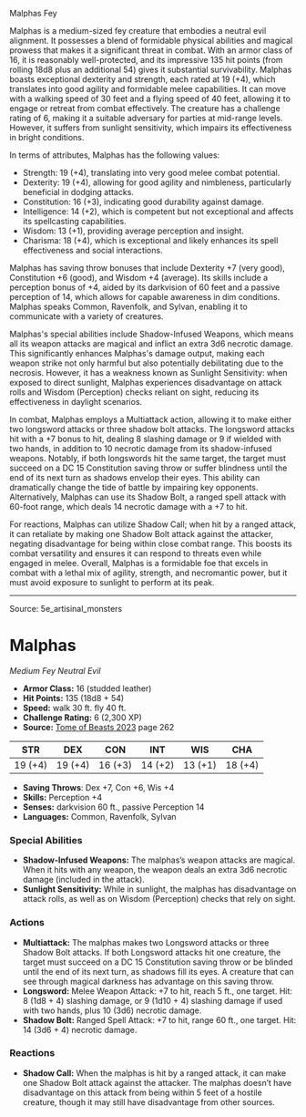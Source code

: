 <MonsterName/>Malphas</MonsterName>
<CreatureType/>Fey</CreatureType>

<summary>Malphas is a medium-sized fey creature that embodies a neutral evil alignment. It possesses a blend of formidable physical abilities and magical prowess that makes it a significant threat in combat. With an armor class of 16, it is reasonably well-protected, and its impressive 135 hit points (from rolling 18d8 plus an additional 54) gives it substantial survivability. Malphas boasts exceptional dexterity and strength, each rated at 19 (+4), which translates into good agility and formidable melee capabilities. It can move with a walking speed of 30 feet and a flying speed of 40 feet, allowing it to engage or retreat from combat effectively. The creature has a challenge rating of 6, making it a suitable adversary for parties at mid-range levels. However, it suffers from sunlight sensitivity, which impairs its effectiveness in bright conditions. </summary>

<detail>

In terms of attributes, Malphas has the following values: 
- Strength: 19 (+4), translating into very good melee combat potential.
- Dexterity: 19 (+4), allowing for good agility and nimbleness, particularly beneficial in dodging attacks.
- Constitution: 16 (+3), indicating good durability against damage.
- Intelligence: 14 (+2), which is competent but not exceptional and affects its spellcasting capabilities.
- Wisdom: 13 (+1), providing average perception and insight.
- Charisma: 18 (+4), which is exceptional and likely enhances its spell effectiveness and social interactions.

Malphas has saving throw bonuses that include Dexterity +7 (very good), Constitution +6 (good), and Wisdom +4 (average). Its skills include a perception bonus of +4, aided by its darkvision of 60 feet and a passive perception of 14, which allows for capable awareness in dim conditions. Malphas speaks Common, Ravenfolk, and Sylvan, enabling it to communicate with a variety of creatures.

Malphas's special abilities include Shadow-Infused Weapons, which means all its weapon attacks are magical and inflict an extra 3d6 necrotic damage. This significantly enhances Malphas's damage output, making each weapon strike not only harmful but also potentially debilitating due to the necrosis. However, it has a weakness known as Sunlight Sensitivity: when exposed to direct sunlight, Malphas experiences disadvantage on attack rolls and Wisdom (Perception) checks reliant on sight, reducing its effectiveness in daylight scenarios.

In combat, Malphas employs a Multiattack action, allowing it to make either two longsword attacks or three shadow bolt attacks. The longsword attacks hit with a +7 bonus to hit, dealing 8 slashing damage or 9 if wielded with two hands, in addition to 10 necrotic damage from its shadow-infused weapons. Notably, if both longswords hit the same target, the target must succeed on a DC 15 Constitution saving throw or suffer blindness until the end of its next turn as shadows envelop their eyes. This ability can dramatically change the tide of battle by impairing key opponents. Alternatively, Malphas can use its Shadow Bolt, a ranged spell attack with 60-foot range, which deals 14 necrotic damage with a +7 to hit.

For reactions, Malphas can utilize Shadow Call; when hit by a ranged attack, it can retaliate by making one Shadow Bolt attack against the attacker, negating disadvantage for being within close combat range. This boosts its combat versatility and ensures it can respond to threats even while engaged in melee. Overall, Malphas is a formidable foe that excels in combat with a lethal mix of agility, strength, and necromantic power, but it must avoid exposure to sunlight to perform at its peak.</detail>



---

Source: 5e_artisinal_monsters

# Malphas

*Medium* *Fey* *Neutral Evil*

- **Armor Class:** 16 (studded leather)
- **Hit Points:** 135 (18d8 + 54)
- **Speed:** walk 30 ft. fly 40 ft.
- **Challenge Rating:** 6 (2,300 XP)
- **Source:** [Tome of Beasts 2023](https://koboldpress.com/kpstore/product/tome-of-beasts-1-2023-edition/) page 262

| STR | DEX | CON | INT | WIS | CHA |
| --- | --- | --- | --- | --- | --- |
| 19 (+4) | 19 (+4) | 16 (+3) | 14 (+2) | 13 (+1) | 18 (+4) |

- **Saving Throws**: Dex +7, Con +6, Wis +4
- **Skills:** Perception +4
- **Senses:** darkvision 60 ft., passive Perception 14
- **Languages:** Common, Ravenfolk, Sylvan

### Special Abilities

- **Shadow-Infused Weapons:** The malphas’s weapon attacks are magical. When it hits with any weapon, the weapon deals an extra 3d6 necrotic damage (included in the attack).
- **Sunlight Sensitivity:** While in sunlight, the malphas has disadvantage on attack rolls, as well as on Wisdom (Perception) checks that rely on sight.

### Actions

- **Multiattack:** The malphas makes two Longsword attacks or three Shadow Bolt attacks. If both Longsword attacks hit one creature, the target must succeed on a DC 15 Constitution saving throw or be blinded until the end of its next turn, as shadows fill its eyes. A creature that can see through magical darkness has advantage on this saving throw.
- **Longsword:** Melee Weapon Attack: +7 to hit, reach 5 ft., one target. Hit: 8 (1d8 + 4) slashing damage, or 9 (1d10 + 4) slashing damage if used with two hands, plus 10 (3d6) necrotic damage.
- **Shadow Bolt:** Ranged Spell Attack: +7 to hit, range 60 ft., one target. Hit: 14 (3d6 + 4) necrotic damage.

### Reactions

- **Shadow Call:** When the malphas is hit by a ranged attack, it can make one Shadow Bolt attack against the attacker. The malphas doesn’t have disadvantage on this attack from being within 5 feet of a hostile creature, though it may still have disadvantage from other sources.


